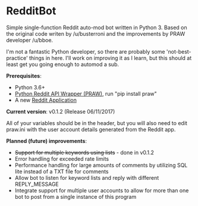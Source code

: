 # RedditBot
Simple single-function Reddit auto-mod bot written in Python 3. Based on the original code writen by /u/busterroni and the improvements by PRAW developer /u/bboe.

I'm not a fantastic Python developer, so there are probably some 'not-best-practice' things in here. I'll work on improving it as I learn, but this should at least get you going enough to automod a sub.

<strong>Prerequisites</strong>:
<ul>
<li>Python 3.6+</li>
<li><a href=https://github.com/praw-dev/praw>Python Reddit API Wrapper (PRAW)</a>, run "pip install praw"</li>
<li>A new <a href=https://ssl.reddit.com/prefs/apps/>Reddit Application</a></li>
</ul>

<strong>Current version</strong>: v0.1.2 (Release 06/11/2017)

All of your variables should be in the header, but you will also need to edit praw.ini with the user account details generated from the Reddit app.

<strong>Planned (future) improvements</strong>:
<ul>
<li><s>Support for multiple keywords using lists</s> - done in v0.1.2</li>
<li>Error handling for exceeded rate limits</li>
<li>Performance handling for large amounts of comments by utilizing SQL lite instead of a TXT file for comments</li>
<li>Allow bot to listen for keyword lists and reply with different REPLY_MESSAGE</li>
<li>Integrate support for multiple user accounts to allow for more than one bot to post from a single instance of this program</li>
</ul>
